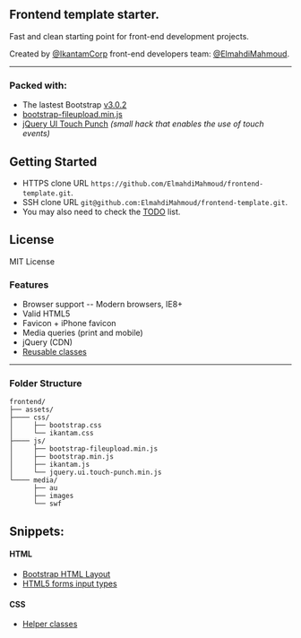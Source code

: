 Frontend template starter.
---
Fast and clean starting point for front-end development projects.

Created by [@IkantamCorp](https://twitter.com/IkantamCorp) front-end developers team: [@ElmahdiMahmoud](https://twitter.com/ElmahdiMahmoud). 

---

### Packed with: 
* The lastest Bootstrap [v3.0.2](http://getbootstrap.com/) 
* [bootstrap-fileupload.min.js](http://jasny.github.io/bootstrap/javascript/#fileinput)
* [jQuery UI Touch Punch](http://touchpunch.furf.com/) *(small hack that enables the use of touch events)*

## Getting Started
- HTTPS clone URL `https://github.com/ElmahdiMahmoud/frontend-template.git`.
- SSH clone URL `git@github.com:ElmahdiMahmoud/frontend-template.git`.
- You may also need to check the [TODO](https://github.com/ikantam/frontend/blob/master/TODO.md) list.

## License
MIT License

### Features

- Browser support 
-- Modern browsers, IE8+ 
- Valid HTML5
- Favicon + iPhone favicon
- Media queries (print and mobile)
- jQuery (CDN)
- [Reusable classes](https://github.com/ikantam/frontend/master/doc/helper-classes.md)

---

### Folder Structure

```
frontend/
├── assets/
├──── css/
│     ├── bootstrap.css
│     └── ikantam.css
├──── js/
│     ├── bootstrap-fileupload.min.js
│     ├── bootstrap.min.js
│     ├── ikantam.js
│     └── jquery.ui.touch-punch.min.js
└──── media/
      ├── au
      ├── images
      └── swf
```

## Snippets:

#### HTML
* [Bootstrap HTML Layout](https://github.com/ikantam/frontend/blob/master/doc/bootstrap-html-layout.md)
* [HTML5 forms input types](https://github.com/ikantam/frontend/blob/master/doc/html5-forms-input-types.md)

#### CSS
* [Helper classes](https://github.com/ikantam/frontend/blob/master/doc/helper-classes.md)
